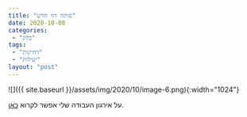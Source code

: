 ```yaml
---
title: "פותח דף חדש"
date: 2020-10-08
categories: 
 - "בלוג"
tags: 
 - "דחיינות"
 - "יעילות"
layout: "post"
---
```


![]({{ site.baseurl }}/assets/img/2020/10/image-6.png){:width="1024"}

על אירגון העבודה שלי אפשר לקרוא [כאן](https://gorelik.net/2018/02/20/the-best-productivity-system-i-know/).
